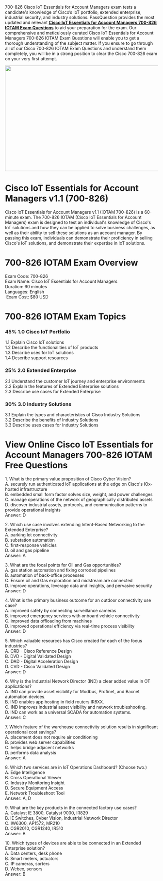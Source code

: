 <p>700-826 Cisco IoT Essentials for Account Managers exam tests a candidate&#39;s knowledge of Cisco&rsquo;s IoT portfolio, extended enterprise, industrial security, and industry solutions. PassQuestion provides the most updated and relevant <strong><a href="https://www.passquestion.com/700-826.html">Cisco IoT Essentials for Account Managers 700-826 IOTAM Exam Questions</a></strong> to aid your preparation for the exam. Our comprehensive and meticulously curated Cisco IoT Essentials for Account Managers 700-826 IOTAM Exam Questions will enable you to get a thorough understanding of the subject matter. If you ensure to go through all of our Cisco 700-826 IOTAM Exam Questions and understand them completely, you will be in a strong position to clear the Cisco 700-826 exam on your very first attempt.</p>

<p><img alt="" src="https://www.passquestion.com/uploads/pqcom/images/20240423/6a5ed0a13c0493a0f2270c6241ffc669.png" style="height:347px; width:618px" /></p>

<h1>Cisco IoT Essentials for Account Managers v1.1 (700-826)</h1>

<p>Cisco IoT Essentials for Account Managers v1.1 (IOTAM 700-826) is a 60-minute exam. The 700-826 IOTAM (Cisco IoT Essentials for Account Managers) exam is designed to test an individual&#39;s knowledge of Cisco&#39;s IoT solutions and how they can be applied to solve business challenges, as well as their ability to sell these solutions as an account manager. By passing this exam, individuals can demonstrate their proficiency in selling Cisco&#39;s IoT solutions, and demonstrate their expertise in IoT solutions.</p>

<h1>700-826 IOTAM Exam Overview</h1>

<p>Exam Code: 700-826<br />
Exam Name: Cisco IoT Essentials for Account Managers<br />
Duration: 60 minutes<br />
Languages: English<br />
&nbsp;Exam Cost: $80 USD</p>

<h1>700-826 IOTAM Exam Topics</h1>

<h3>45% 1.0 Cisco IoT Portfolio</h3>

<p>1.1 Explain Cisco IoT solutions<br />
1.2 Describe the functionalities of IoT products<br />
1.3 Describe uses for IoT solutions<br />
1.4 Describe support resources</p>

<h3>25% 2.0 Extended Enterprise</h3>

<p>2.1 Understand the customer IoT journey and enterprise environments<br />
2.2 Explain the features of Extended Enterprise solutions<br />
2.3 Describe use cases for Extended Enterprise</p>

<h3>30% 3.0 Industry Solutions</h3>

<p>3.1 Explain the types and characteristics of Cisco Industry Solutions<br />
3.2 Describe the benefits of Industry Solutions<br />
3.3 Describe uses cases for Industry Solutions</p>

<h1>View Online Cisco IoT Essentials for Account Managers 700-826 IOTAM Free Questions</h1>

<p>1. What is the primary value proposition of Cisco Cyber Vision?<br />
A. securely run authenticated loT applications at the edge on Cisco&#39;s IOx-hosted infrastructure<br />
B. embedded small form factor solves size, weight, and power challenges<br />
C. manage operations of the network of geographically distributed assets<br />
D. discover industrial assets, protocols, and communication patterns to provide operational insights<br />
Answer: D</p>

<p>2. Which use case involves extending Intent-Based Networking to the Extended Enterprise?<br />
A. parking lot connectivity<br />
B. substation automation<br />
C. first-response vehicles<br />
D. oil and gas pipeline<br />
Answer: A</p>

<p>3. What are the focal points for Oil and Gas opportunities?<br />
A. gas station automation and fixing corroded pipelines<br />
B. automation of back-office processes<br />
C. Ensure oil and Gas exploration and midstream are connected<br />
D. improve operations, leverage data and insights, and pervasive security<br />
Answer: D</p>

<p>4. What is the primary business outcome for an outdoor connectivity use case?<br />
A. improved safety by connecting surveillance cameras<br />
B. improved emergency services with onboard vehicle connectivity<br />
C. improved data offloading from machines<br />
D. improved operational efficiency via real-time process visibility<br />
Answer: D</p>

<p>5. Which valuable resources has Cisco created for each of the focus industries?<br />
A. CRD - Cisco Reference Design<br />
B. DVD - Digital Validated Design<br />
C. DAD - Digital Acceleration Design<br />
D. CVD - Cisco Validated Design<br />
Answer: D</p>

<p>6. Why is the Industrial Network Director (IND) a clear added value in OT applications?<br />
A. IND can provide asset visibility for Modbus, Profinet, and Bacnet automation devices.<br />
B. IND enables app hosting in field routers IR8XX.<br />
C. IND improves industrial asset visibility and network troubleshooting.<br />
D. IND can work as a universal SCADA for automation systems.<br />
Answer: C</p>

<p>7. Which feature of the warehouse connectivity solution results in significant operational cost savings?<br />
A. placement does not require air conditioning<br />
B. provides web server capabilities<br />
C. helps bridge adjacent networks<br />
D. performs data analysis<br />
Answer: A</p>

<p>8. Which two services are in loT Operations Dashboard? (Choose two.)<br />
A. Edge Intelligence<br />
B. Cross Operational Viewer<br />
C. Industry Monitoring Insight<br />
D. Secure Equipment Access<br />
E. Network Troubleshoot Tool<br />
Answer: A, D</p>

<p>9. What are the key products in the connected factory use cases?<br />
A. Catalyst IE 3800, Catalyst 9000, IR829<br />
B. IE Switches, Cyber Vision, Industrial Network Director<br />
C. IW6300, AP1572, MR210<br />
D. CGR2010, CGR1240, IR510<br />
Answer: B</p>

<p>10. Which types of devices are able to be connected in an Extended Enterprise solution?<br />
A. Data centers, desk phone<br />
B. Smart meters, actuators<br />
C. IP cameras, sorters<br />
D. Webex, sensors<br />
Answer: B</p>
